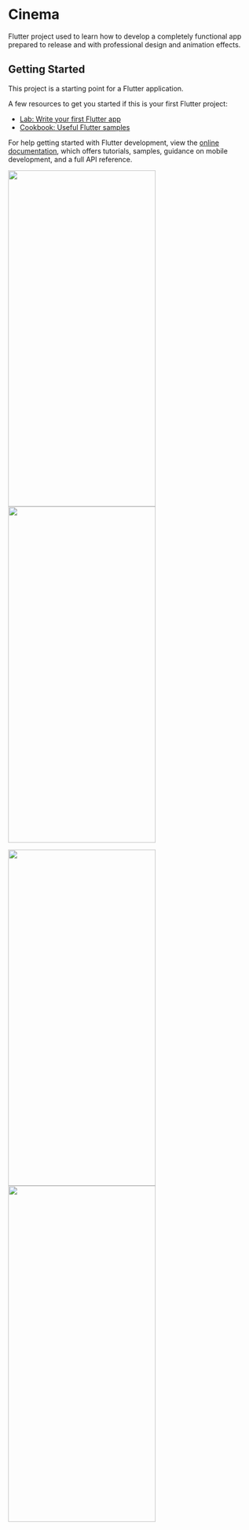 # Cinema

Flutter project used to learn how to develop a completely functional app prepared to release and with professional design and animation effects.

## Getting Started

This project is a starting point for a Flutter application.

A few resources to get you started if this is your first Flutter project:

- [Lab: Write your first Flutter app](https://docs.flutter.dev/get-started/codelab)
- [Cookbook: Useful Flutter samples](https://docs.flutter.dev/cookbook)

For help getting started with Flutter development, view the
[online documentation](https://docs.flutter.dev/), which offers tutorials,
samples, guidance on mobile development, and a full API reference.


<img src="https://user-images.githubusercontent.com/32582213/235414217-3ea4b359-a77b-49b8-8f11-af8ec28f5ca0.png" width="300" height="683"> <img src="https://user-images.githubusercontent.com/32582213/235414222-e07f946c-f48d-48db-9d22-559a7744c61f.png" width="300" height="683">

<img src="https://user-images.githubusercontent.com/32582213/235414227-b100581a-1f61-4938-9cda-1eea90006238.png" width="300" height="683"> <img src="https://user-images.githubusercontent.com/32582213/235414497-f4c8fb5f-6f8d-42c5-97f7-6379f7bd2ed9.png" width="300" height="683">
